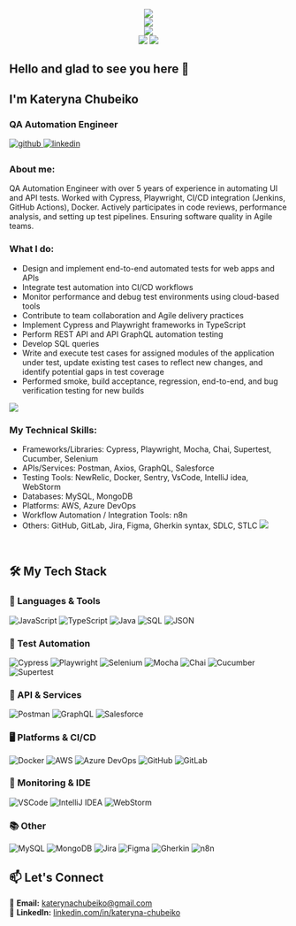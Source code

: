 <p align="center">
  <img src="https://readme-typing-svg.herokuapp.com?font=Fira+Code&size=24&pause=800&color=F78D28&center=true&vCenter=true&width=1000&lines=Kateryna+Chubeiko&repeat=false"/><br>
  <img src="https://readme-typing-svg.herokuapp.com?font=Fira+Code&size=24&pause=800&color=F78D28&center=true&vCenter=true&width=1000&lines=QA+Automation+Engineer&repeat=false"/><br>
  <img src="https://readme-typing-svg.herokuapp.com?font=Fira+Code&size=24&pause=800&color=F78D28&center=true&vCenter=true&width=1000&lines=A+team+player+who+can+take+on+new+tasks&repeat=false"/><br>
  <img src="https://readme-typing-svg.herokuapp.com?font=Fira+Code&size=24&pause=800&color=F78D28&center=true&vCenter=true&width=1000&lines=prioritize+and+perform+effectively&repeat=false"/>
  <img src="https://readme-typing-svg.herokuapp.com?font=Fira+Code&size=24&pause=800&color=F78D28&center=true&vCenter=true&width=1000&lines=in+a+fast-paced+environment.&repeat=false"/>
</p>






## Hello and glad to see you here 👋 
## I'm Kateryna Chubeiko



### QA Automation Engineer  
<a href="https://github.com/kateryna104" target="_blank">
<img src=https://img.shields.io/badge/github-%2324292e.svg?&style=for-the-badge&logo=github&logoColor=white alt=github style="margin-bottom: 5px;" />
</a>
<a href="https://linkedin.com/in/kateryna-chubeiko" target="_blank">
<img src=https://img.shields.io/badge/linkedin-%231E77B5.svg?&style=for-the-badge&logo=linkedin&logoColor=white alt=linkedin style="margin-bottom: 5px;" />
</a>  
  



### About me:

QA Automation Engineer with over 5 years of experience in automating UI and API tests.
Worked with Cypress, Playwright, CI/CD integration (Jenkins, GitHub Actions), Docker.
Actively participates in code reviews, performance analysis, and setting up test pipelines. Ensuring software quality in Agile teams.  
  
### What I do:

- Design and implement end-to-end automated tests for web apps and APIs  
- Integrate test automation into CI/CD workflows  
- Monitor performance and debug test environments using cloud-based tools  
- Contribute to team collaboration and Agile delivery practices
- Implement Cypress and Playwright frameworks in TypeScript
- Perform REST API  and API GraphQL automation testing
- Develop SQL queries
- Write and execute test cases for assigned modules of the application under test, update existing test cases to reflect new changes, and identify potential gaps in test coverage
- Performed smoke, build acceptance, regression, end-to-end, and bug verification testing for new builds
  

![](https://rishavanand.github.io/static/images/greetings.gif)


### My Technical Skills:

- Frameworks/Libraries: Cypress, Playwright, Mocha, Chai, Supertest, Cucumber, Selenium 
- APIs/Services: Postman, Axios, GraphQL, Salesforce 
- Testing Tools: NewRelic, Docker, Sentry, VsCode, IntelliJ idea, WebStorm
- Databases: MySQL, MongoDB
- Platforms: AWS, Azure DevOps
- Workflow Automation / Integration Tools: n8n
- Others: GitHub, GitLab, Jira, Figma, Gherkin syntax, SDLC, STLC
![](https://rishavanand.github.io/static/images/greetings.gif)



 

</td></tr></table>  

<br/>  


## 🛠 My Tech Stack


### 🧩 Languages & Tools  
![JavaScript](https://img.shields.io/badge/-JavaScript-F7DF1E?logo=javascript&logoColor=black)
![TypeScript](https://img.shields.io/badge/-TypeScript-3178C6?logo=typescript&logoColor=white)
![Java](https://img.shields.io/badge/-Java-007396?logo=java&logoColor=white)
![SQL](https://img.shields.io/badge/-SQL-4479A1?logo=postgresql&logoColor=white)
![JSON](https://img.shields.io/badge/-JSON-000000?logo=json&logoColor=white)

### 🧪 Test Automation  
![Cypress](https://img.shields.io/badge/-Cypress-17202C?logo=cypress)
![Playwright](https://img.shields.io/badge/-Playwright-45ba6c?logo=playwright&logoColor=white)
![Selenium](https://img.shields.io/badge/-Selenium-43B02A?logo=selenium&logoColor=white)
![Mocha](https://img.shields.io/badge/-Mocha-8D6748?logo=mocha)
![Chai](https://img.shields.io/badge/-Chai-A30701?logo=chai)
![Cucumber](https://img.shields.io/badge/-Cucumber-23D96C?logo=cucumber&logoColor=white)
![Supertest](https://img.shields.io/badge/-Supertest-black)

### 🔌 API & Services  
![Postman](https://img.shields.io/badge/-Postman-FF6C37?logo=postman)
![GraphQL](https://img.shields.io/badge/-GraphQL-E10098?logo=graphql)
![Salesforce](https://img.shields.io/badge/-Salesforce-00A1E0?logo=salesforce&logoColor=white)

### 🖥 Platforms & CI/CD  
![Docker](https://img.shields.io/badge/-Docker-2496ED?logo=docker)
![AWS](https://img.shields.io/badge/-AWS-232F3E?logo=amazon-aws&logoColor=white)
![Azure DevOps](https://img.shields.io/badge/-Azure%20DevOps-0078D7?logo=azure-devops&logoColor=white)
![GitHub](https://img.shields.io/badge/-GitHub-181717?logo=github)
![GitLab](https://img.shields.io/badge/-GitLab-FC6D26?logo=gitlab)

### 🧠 Monitoring & IDE  
![VSCode](https://img.shields.io/badge/-VSCode-007ACC?logo=visual-studio-code)
![IntelliJ IDEA](https://img.shields.io/badge/-IntelliJ%20IDEA-000000?logo=intellij-idea)
![WebStorm](https://img.shields.io/badge/-WebStorm-000000?logo=webstorm)

### 📚 Other  
![MySQL](https://img.shields.io/badge/-MySQL-4479A1?logo=mysql)
![MongoDB](https://img.shields.io/badge/-MongoDB-47A248?logo=mongodb)
![Jira](https://img.shields.io/badge/-Jira-0052CC?logo=jira)
![Figma](https://img.shields.io/badge/-Figma-F24E1E?logo=figma)
![Gherkin](https://img.shields.io/badge/-Gherkin-5E2750)
![n8n](https://img.shields.io/badge/-n8n-FF5914?logo=n8n&logoColor=white)





## 📫 Let's Connect

🔹 **Email:** [katerynachubeiko@gmail.com](mailto:katerynachubeiko@gmail.com)  
🔹 **LinkedIn:** [linkedin.com/in/kateryna-chubeiko](https://www.linkedin.com/in/kateryna-chubeiko/)  





  
